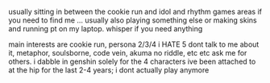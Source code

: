 usually sitting in between the cookie run and idol and rhythm games areas if you need to find me ... usually also playing something else or making skins and running pt on my laptop. whisper if you need anything

main interests are cookie run, persona 2/3/4 i HATE 5 dont talk to me about it, metaphor, soulsborne, code vein, akuma no riddle, etc etc ask me for others. i dabble in genshin solely for the 4 characters ive been attached to at the hip for the last 2-4 years; i dont actually play anymore
